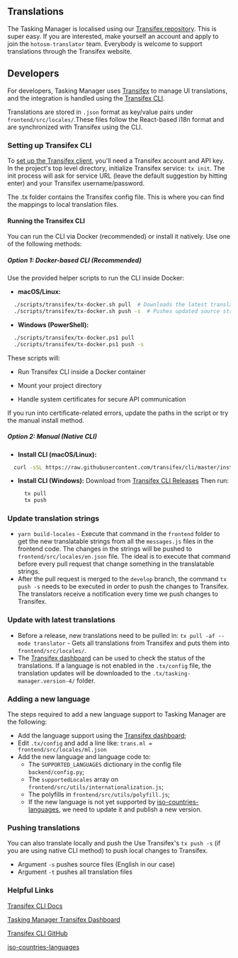 ## Translations

The Tasking Manager is localised using our [Transifex
repository](https://www.transifex.com/hotosm/tasking-manager/dashboard/). This
is super easy. If you are interested, make yourself an account and
apply to join the `hotosm-translator` team. Everybody is welcome to
support translations through the Transifex website.

## Developers

For developers, Tasking Manager uses [Transifex](https://www.transifex.com/) to manage UI translations, and the integration is handled using the [Transifex CLI](https://developers.transifex.com/docs/cli).

Translations are stored in `.json` format as key/value pairs under `frontend/src/locales/`.These files follow the React-based i18n format and are synchronized with Transifex using the CLI.

### Setting up Transifex CLI

To [set up the Transifex
client](https://developers.transifex.com/docs/cli), you'll need a
Transifex account and API key. In the project's top level directory,
initialize Transifex service: `tx init`. The init process will ask for
service URL (leave the default suggestion by hitting enter) and your
Transifex username/password.

The .tx folder contains the Transifex config file. This is where you
can find the mappings to local translation files.

#### Running the Transifex CLI

You can run the CLI via Docker (recommended) or install it natively. Use one of the following methods:

##### Option 1: Docker-based CLI (Recommended)

Use the provided helper scripts to run the CLI inside Docker:

- **macOS/Linux:**

```bash
  ./scripts/transifex/tx-docker.sh pull  # Downloads the latest translations
  ./scripts/transifex/tx-docker.sh push -s  # Pushes updated source strings (English in our case)
```

- **Windows (PowerShell):**

```bash
  ./scripts/transifex/tx-docker.ps1 pull
  ./scripts/transifex/tx-docker.ps1 push -s
```

These scripts will:

- Run Transifex CLI inside a Docker container

- Mount your project directory

- Handle system certificates for secure API communication

If you run into certificate-related errors, update the paths in the script or try the manual install method.

##### Option 2: Manual (Native CLI)

- **Install CLI (macOS/Linux):**

```bash
  curl -sSL https://raw.githubusercontent.com/transifex/cli/master/install.sh | bash
```

- **Install CLI (Windows):**
  Download from [Transifex CLI Releases](https://github.com/transifex/cli/releases)
  Then run:
  ```bash
    tx pull
    tx push
  ```

### Update translation strings

- `yarn build-locales` - Execute that command in the `frontend`
  folder to get the new translatable strings from all the
  `messages.js` files in the frontend code. The changes in the strings
  will be pushed to `frontend/src/locales/en.json` file. The ideal is
  to execute that command before every pull request that change
  something in the translatable strings.
- After the pull request is merged to the `develop` branch, the
  command `tx push -s` needs to be executed in order to push the
  changes to Transifex. The translators receive a notification every
  time we push changes to Transifex.

### Update with latest translations

- Before a release, new translations need to be pulled in: `tx pull
-af --mode translator` - Gets all translations from Transifex and
  puts them into `frontend/src/locales/`.
- The [Transifex
  dashboard](https://www.transifex.com/hotosm/tasking-manager/dashboard/)
  can be used to check the status of the translations. If a language
  is not enabled in the `.tx/config` file, the translation updates
  will be downloaded to the `.tx/tasking-manager.version-4/` folder.

### Adding a new language

The steps required to add a new language support to Tasking Manager
are the following:

- Add the language support using the [Transifex
  dashboard](https://www.transifex.com/hotosm/tasking-manager/dashboard/);
- Edit `.tx/config` and add a line like: `trans.ml = frontend/src/locales/ml.json`
- Add the new language and language code to:
  - The `SUPPORTED_LANGUAGES` dictionary in the config file `backend/config.py`;
  - The `supportedLocales` array on `frontend/src/utils/internationalization.js`;
  - The polyfills in `frontend/src/utils/polyfill.js`;
  - If the new language is not yet supported by
    [iso-countries-languages](https://github.com/hotosm/iso-countries-languages),
    we need to update it and publish a new version.

### Pushing translations

You can also translate locally and push the
Use Transifex's `tx push -s` (if you are using native CLI method) to push local changes to Transifex.

- Argument `-s` pushes source files (English in our case)
- Argument `-t` pushes all translation files

### Helpful Links

[Transifex CLI Docs](https://developers.transifex.com/docs/cli)

[Tasking Manager Transifex Dashboard](https://www.transifex.com/hotosm/tasking-manager/dashboard/)

[Transifex CLI GitHub](https://github.com/transifex/cli)

[iso-countries-languages](https://github.com/hotosm/iso-countries-languages)

